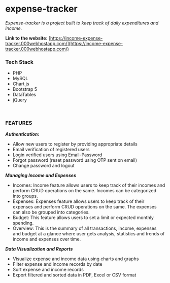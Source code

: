# expense-tracker
_Expense-tracker is a project built to keep track of daily expenditures and income._

**Link to the website:** [https://income-expense-tracker.000webhostapp.com/](https://income-expense-tracker.000webhostapp.com/)
<br/>


### Tech Stack ###
* PHP
* MySQL
* Chart.js
* Bootstrap 5
* DataTables
* jQuery

<br/>

### FEATURES ###
_**Authentication:**_
* Allow new users to register by providing appropriate details
* Email verification of registered users
* Login verified users using Email-Password
* Forgot password (reset password using OTP sent on email)
* Change password and logout

_**Managing Income and Expenses**_
* Incomes: Income feature allows users to keep track of their incomes and perform CRUD operations on the same. Incomes can be categorized into groups.
* Expenses: Expenses feature allows users to keep track of their expenses and perform CRUD operations on the same. The expenses can also be grouped into categories.
* Budget: This feature allows users to set a limit or expected monthly spending.
* Overview: This is the summary of all transactions, income, expenses and budget at a glance where user gets analysis, statistics and trends of income and expenses over time.

_**Data Visualization and Reports**_
* Visualize expense and income data using charts and graphs
* Filter expense and income records by date
* Sort expense and income records
* Export filtered and sorted data in PDF, Excel or CSV format


<br/>
